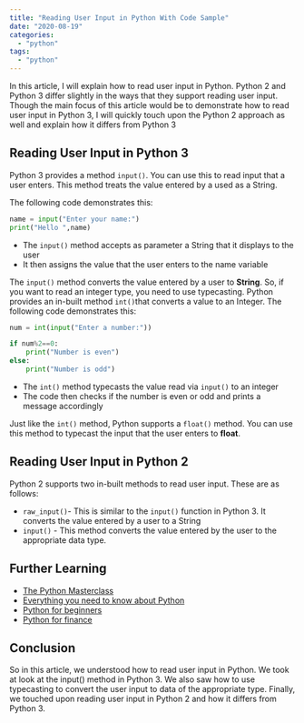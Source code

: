 ```yaml
---
title: "Reading User Input in Python With Code Sample"
date: "2020-08-19"
categories: 
  - "python"
tags: 
  - "python"
---
```


In this article, I will explain how to read user input in Python. Python 2 and Python 3 differ slightly in the ways that they support reading user input. Though the main focus of this article would be to demonstrate how to read user input in Python 3, I will quickly touch upon the Python 2 approach as well and explain how it differs from Python 3

## Reading User Input in Python 3

Python 3 provides a method `input()`. You can use this to read input that a user enters. This method treats the value entered by a used as a String.

The following code demonstrates this:

```python
name = input("Enter your name:")
print("Hello ",name)

```

- The `input()` method accepts as parameter a String that it displays to the user
- It then assigns the value that the user enters to the name variable

The `input()` method converts the value entered by a user to **String**. So, if you want to read an integer type, you need to use typecasting. Python provides an in-built method `int()`that converts a value to an Integer. The following code demonstrates this:

```python
num = int(input("Enter a number:"))

if num%2==0:
    print("Number is even")
else:
    print("Number is odd")
```

- The `int()` method typecasts the value read via `input()` to an integer
- The code then checks if the number is even or odd and prints a message accordingly

Just like the `int()` method, Python supports a `float()` method. You can use this method to typecast the input that the user enters to **float**.

## Reading User Input in Python 2

Python 2 supports two in-built methods to read user input. These are as follows:

- `raw_input()`\- This is similar to the `input()` function in Python 3. It converts the value entered by a user to a String
- `input()` - This method converts the value entered by the user to the appropriate data type.

## Further Learning

- [The Python Masterclass](https://click.linksynergy.com/deeplink?id=MnzIZAZNE5Y&mid=39197&murl=https%3A%2F%2Fwww.udemy.com%2Fcourse%2Fpython-the-complete-python-developer-course%2F) 
- [Everything you need to know about Python](https://click.linksynergy.com/deeplink?id=MnzIZAZNE5Y&mid=39197&murl=https%3A%2F%2Fwww.udemy.com%2Fcourse%2Fthe-python-bible%2F) 
- [Python for beginners](https://click.linksynergy.com/deeplink?id=MnzIZAZNE5Y&mid=39197&murl=https%3A%2F%2Fwww.udemy.com%2Fcourse%2Fpython-programming-projects%2F) 
- [Python for finance](https://click.linksynergy.com/deeplink?id=MnzIZAZNE5Y&mid=39197&murl=https%3A%2F%2Fwww.udemy.com%2Fcourse%2Fpython-for-finance-investment-fundamentals-data-analytics%2F)

## Conclusion

So in this article, we understood how to read user input in Python. We took at look at the input() method in Python 3. We also saw how to use typecasting to convert the user input to data of the appropriate type. Finally, we touched upon reading user input in Python 2 and how it differs from Python 3.

